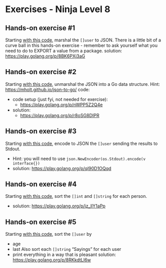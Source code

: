 # Exercises - Ninja Level 8

## Hands-on exercise #1

Starting [with this code](https://go.dev/play/p/_fQUGm9Utvl), marshal the `[]user` to JSON. There is a little bit of a curve ball in this hands-on exercise - remember to ask yourself what you need to do to EXPORT a value from a package.
solution: https://play.golang.org/p/8BK6PXj3aG

## Hands-on exercise #2

Starting [with this code](https://go.dev/play/p/Ic-EWXs7m9B), unmarshal the JSON into a Go data structure. Hint:
https://mholt.github.io/json-to-go/
code:

- code setup (just fyi, not needed for exercise):
  - https://play.golang.org/p/nWPP5Z2Q4e
- solution:
  - https://play.golang.org/p/r8oSG8DIPR

## Hands-on exercise #3

Starting [with this code](https://go.dev/play/p/HBiH2ZYYdSG), encode to JSON the `[]user` sending the results to Stdout.

- Hint: you will need to use `json.NewEncoder(os.Stdout).encode(v interface{})`
- solution: https://play.golang.org/p/ql90D1OQqd

## Hands-on exercise #4

Starting [with this code](https://go.dev/play/p/pUE8ga9Jm6X), sort the `[]int` and `[]string` for each person.

- solution: https://play.golang.org/p/jz_llY1aPp

## Hands-on exercise #5

Starting [with this code](https://go.dev/play/p/HBiH2ZYYdSG), sort the `[]user` by

- age
- last
  Also sort each `[]string` “Sayings” for each user
- print everything in a way that is pleasant
  solution: https://play.golang.org/p/8RKkdtLl6w
